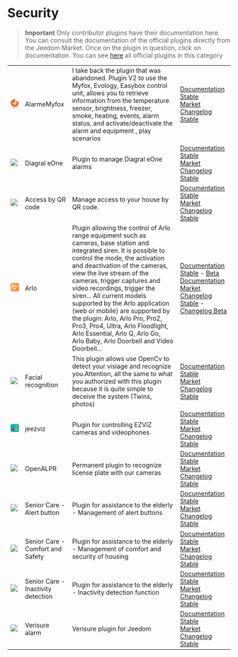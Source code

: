 
# Security


>**Important**
>Only contributor plugins have their documentation here. You can consult the documentation of the official plugins directly from the Jeedom Market. Once on the plugin in question, click on documentation.
>You can see [here](https://market.jeedom.com/index.php?v=d&p=market&type=plugin&categorie=security) all official plugins in this category


| | | | |
|--- | --- | --- | ---|
|<img src="Alarmemyfox/Alarmemyfox_icon.png" class="pluginLogo" width="100" />|AlarmeMyfox|I take back the plugin that was abandoned. Plugin V2 to use the Myfox, Evology, Easybox control unit, allows you to retrieve information from the temperature sensor, brightness, freezer, smoke, heating, events, alarm status, and activate/deactivate the alarm and equipment , play scenarios|[Documentation Stable](https://vegeta0911.github.io/AlarmeMyfox/en_US/)<br/>[Market](https://market.jeedom.com/index.php?v=d&p=market_display&id=4471)<br/>[Changelog Stable](https://vegeta0911.github.io/AlarmeMyfox/en_US/changelog)|
|<img src="Diagral_eOne/Diagral_eOne_icon.png" class="pluginLogo" width="100" />|Diagral eOne|Plugin to manage Diagral eOne alarms|[Documentation Stable](https://mguyard.github.io/Jeedom-Diagral_eOne/en_US/)<br/>[Market](https://market.jeedom.com/index.php?v=d&p=market_display&id=3820)<br/>[Changelog Stable](https://mguyard.github.io/Jeedom-Diagral_eOne/en_US/changelog)|
|<img src="QRacces/QRacces_icon.png" class="pluginLogo" width="100" />|Access by QR code|Manage access to your house by QR code.|[Documentation Stable](http://mika-nt28.github.io/Documentations/QRacces/fr_FR)<br/>[Market](https://market.jeedom.com/index.php?v=d&p=market_display&id=3758)<br/>[Changelog Stable](https://mika-nt28.github.io/Documentations/QRacces/en_US/changelog)|
|<img src="arlo/arlo_icon.png" class="pluginLogo" width="100" />|Arlo|Plugin allowing the control of Arlo range equipment such as cameras, base station and integrated siren. It is possible to control the mode, the activation and deactivation of the cameras, view the live stream of the cameras, trigger captures and video recordings, trigger the siren... All current models supported by the Arlo application (web or mobile) are supported by the plugin: Arlo, Arlo Pro, Pro2, Pro3, Pro4, Ultra, Arlo Floodlight, Arlo Essential, Arlo Q, Arlo Go, Arlo Baby, Arlo Doorbell and Video Doorbell...|[Documentation Stable](https://mips2648.github.io/jeedom-plugins-docs/arlo/en_US/) - [Beta Documentation](https://mips2648.github.io/jeedom-plugins-docs/arlo/en_US/)<br/>[Market](https://market.jeedom.com/index.php?v=d&p=market_display&id=3708)<br/>[Changelog Stable](https://mips2648.github.io/jeedom-plugins-docs/arlo/en_US/changelog) - [Changelog Beta](https://mips2648.github.io/jeedom-plugins-docs/arlo/en_US/changelog)|
|<img src="facerecognition/facerecognition_icon.png" class="pluginLogo" width="100" />|Facial recognition|This plugin allows use OpenCv to detect your visiage and recognize you.Attention, all the same to what you authorized with this plugin because it is quite simple to deceive the system (Twins, photos)|[Documentation Stable](http://mika-nt28.github.io/Documentations/facerecognition/en_US/)<br/>[Market](https://market.jeedom.com/index.php?v=d&p=market_display&id=3863)<br/>[Changelog Stable](https://mika-nt28.github.io/Documentations/facerecognition/en_US/changelog)|
|<img src="jeezviz/jeezviz_icon.png" class="pluginLogo" width="100" />|jeezviz|Plugin for controlling EZVIZ cameras and videophones|[Documentation Stable](https://famille-ozaer.github.io/jeezviz/en_US/index.md)<br/>[Market](https://market.jeedom.com/index.php?v=d&p=market_display&id=4063)<br/>[Changelog Stable](https://famille-ozaer.github.io/jeezviz/en_US/changelog.html)|
|<img src="openalpr/openalpr_icon.png" class="pluginLogo" width="100" />|OpenALPR|Permanent plugin to recognize license plate with our cameras|[Documentation Stable](https://mika-nt28.github.io/Documentations/openalpr/fr_FR)<br/>[Market](https://market.jeedom.com/index.php?v=d&p=market_display&id=1613)<br/>[Changelog Stable](https://mika-nt28.github.io/Documentations/openalpr/en_US/changelog)|
|<img src="seniorcarealertbt/seniorcarealertbt_icon.png" class="pluginLogo" width="100" />|Senior Care - Alert button|Plugin for assistance to the elderly - Management of alert buttons|[Documentation Stable](https://agp42.github.io/seniorcarealertbt/en_US/)<br/>[Market](https://market.jeedom.com/index.php?v=d&p=market_display&id=3948)<br/>[Changelog Stable](https://agp42.github.io/seniorcarealertbt/en_US/changelog)|
|<img src="seniorcarecomfortsecurity/seniorcarecomfortsecurity_icon.png" class="pluginLogo" width="100" />|Senior Care - Comfort and Safety|Plugin for assistance to the elderly - Management of comfort and security of housing|[Documentation Stable](https://agp42.github.io/seniorcarecomfortsecurity/en_US/)<br/>[Market](https://market.jeedom.com/index.php?v=d&p=market_display&id=3972)<br/>[Changelog Stable](https://agp42.github.io/seniorcarecomfortsecurity/en_US/changelog)|
|<img src="seniorcareinactivity/seniorcareinactivity_icon.png" class="pluginLogo" width="100" />|Senior Care - Inactivity detection|Plugin for assistance to the elderly - Inactivity detection function|[Documentation Stable](https://agp42.github.io/seniorcareinactivity/en_US/)<br/>[Market](https://market.jeedom.com/index.php?v=d&p=market_display&id=3947)<br/>[Changelog Stable](https://agp42.github.io/seniorcareinactivity/en_US/changelog)|
|<img src="verisure/verisure_icon.png" class="pluginLogo" width="100" />|Verisure alarm|Verisure plugin for Jeedom|[Documentation Stable](https://xav-74.github.io/verisure/en_US/)<br/>[Market](https://market.jeedom.com/index.php?v=d&p=market_display&id=3997)<br/>[Changelog Stable](https://xav-74.github.io/verisure/en_US/changelog)|
